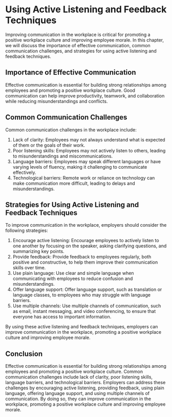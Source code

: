 Using Active Listening and Feedback Techniques
===================================================================================================

Improving communication in the workplace is critical for promoting a positive workplace culture and improving employee morale. In this chapter, we will discuss the importance of effective communication, common communication challenges, and strategies for using active listening and feedback techniques.

Importance of Effective Communication
-------------------------------------

Effective communication is essential for building strong relationships among employees and promoting a positive workplace culture. Good communication can help improve productivity, teamwork, and collaboration while reducing misunderstandings and conflicts.

Common Communication Challenges
-------------------------------

Common communication challenges in the workplace include:

1. Lack of clarity: Employees may not always understand what is expected of them or the goals of their work.
2. Poor listening skills: Employees may not actively listen to others, leading to misunderstandings and miscommunications.
3. Language barriers: Employees may speak different languages or have varying levels of fluency, making it challenging to communicate effectively.
4. Technological barriers: Remote work or reliance on technology can make communication more difficult, leading to delays and misunderstandings.

Strategies for Using Active Listening and Feedback Techniques
-------------------------------------------------------------

To improve communication in the workplace, employers should consider the following strategies:

1. Encourage active listening: Encourage employees to actively listen to one another by focusing on the speaker, asking clarifying questions, and summarizing key points.
2. Provide feedback: Provide feedback to employees regularly, both positive and constructive, to help them improve their communication skills over time.
3. Use plain language: Use clear and simple language when communicating with employees to reduce confusion and misunderstandings.
4. Offer language support: Offer language support, such as translation or language classes, to employees who may struggle with language barriers.
5. Use multiple channels: Use multiple channels of communication, such as email, instant messaging, and video conferencing, to ensure that everyone has access to important information.

By using these active listening and feedback techniques, employers can improve communication in the workplace, promoting a positive workplace culture and improving employee morale.

Conclusion
----------

Effective communication is essential for building strong relationships among employees and promoting a positive workplace culture. Common communication challenges include lack of clarity, poor listening skills, language barriers, and technological barriers. Employers can address these challenges by encouraging active listening, providing feedback, using plain language, offering language support, and using multiple channels of communication. By doing so, they can improve communication in the workplace, promoting a positive workplace culture and improving employee morale.
